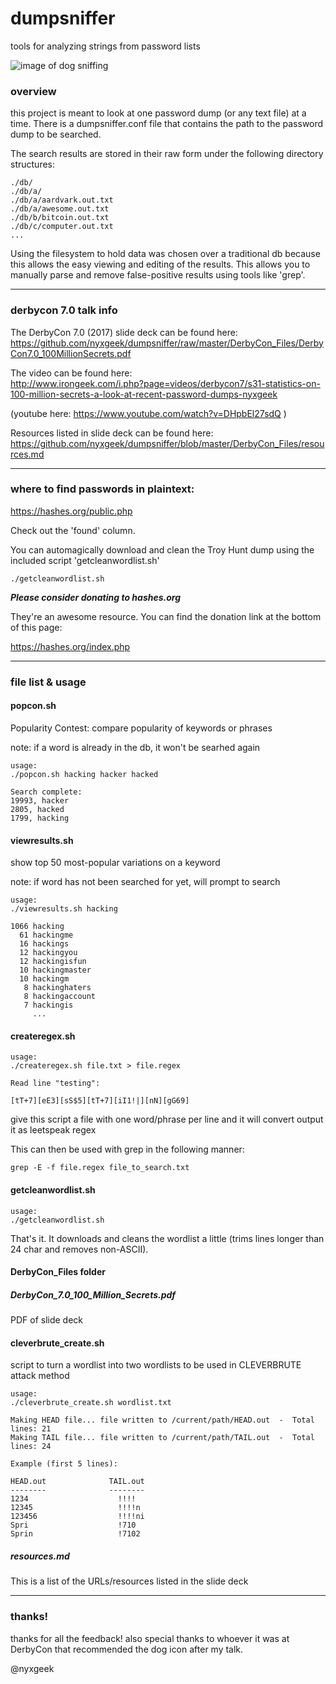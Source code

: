 # dumpsniffer
tools for analyzing strings from password lists



![image of dog sniffing](https://i.imgur.com/4TubOtW.png?1)



### overview

this project is meant to look at one password dump (or any text file) at a time. There is a dumpsniffer.conf file that contains the path to the password dump to be searched.


The search results are stored in their raw form under the following directory structures:
```
./db/
./db/a/
./db/a/aardvark.out.txt
./db/a/awesome.out.txt
./db/b/bitcoin.out.txt
./db/c/computer.out.txt
...

```


Using the filesystem to hold data was chosen over a traditional db because this allows the easy viewing and editing of the results. This allows you to manually parse and remove false-positive results using tools like 'grep'.

---
### derbycon 7.0 talk info

The DerbyCon 7.0 (2017) slide deck can be found here:<BR> https://github.com/nyxgeek/dumpsniffer/raw/master/DerbyCon_Files/DerbyCon7.0_100MillionSecrets.pdf

The video can be found here:<BR> http://www.irongeek.com/i.php?page=videos/derbycon7/s31-statistics-on-100-million-secrets-a-look-at-recent-password-dumps-nyxgeek

(youtube here: https://www.youtube.com/watch?v=DHpbEl27sdQ )


Resources listed in slide deck can be found here:<BR> https://github.com/nyxgeek/dumpsniffer/blob/master/DerbyCon_Files/resources.md

---

### where to find passwords in plaintext:

https://hashes.org/public.php

Check out the 'found' column.

You can automagically download and clean the Troy Hunt dump using the included script 'getcleanwordlist.sh'

```
./getcleanwordlist.sh
```

***Please consider donating to hashes.org***

They're an awesome resource.  You can find the donation link at the bottom of this page:

https://hashes.org/index.php

---

### file list & usage




#### popcon.sh

Popularity Contest: compare popularity of keywords or phrases

note: if a word is already in the db, it won't be searhed again

```
usage:
./popcon.sh hacking hacker hacked

Search complete:
19993, hacker
2805, hacked
1799, hacking

```


#### viewresults.sh

show top 50 most-popular variations on a keyword

note: if word has not been searched for yet, will prompt to search

```
usage:
./viewresults.sh hacking

1066 hacking
  61 hackingme
  16 hackings
  12 hackingyou
  12 hackingisfun
  10 hackingmaster
  10 hackingm
   8 hackinghaters
   8 hackingaccount
   7 hackingis
     ...

```

#### createregex.sh

```
usage:
./createregex.sh file.txt > file.regex

Read line "testing":

[tT+7][eE3][sS$5][tT+7][iI1!|][nN][gG69]
```

give this script a file with one word/phrase per line and it will convert output it as leetspeak regex


This can then be used with grep in the following manner:

```
grep -E -f file.regex file_to_search.txt
```


#### getcleanwordlist.sh

```
usage:
./getcleanwordlist.sh
```

That's it. It downloads and cleans the wordlist a little (trims lines longer than 24 char and removes non-ASCII).


#### DerbyCon_Files folder

##### DerbyCon_7.0_100_Million_Secrets.pdf

PDF of slide deck

#### cleverbrute_create.sh

script to turn a wordlist into two wordlists to be used in CLEVERBRUTE attack method

```
usage:
./cleverbrute_create.sh wordlist.txt

Making HEAD file...	file written to /current/path/HEAD.out  -  Total lines: 21
Making TAIL file...	file written to /current/path/TAIL.out  -  Total lines: 24

Example (first 5 lines):

HEAD.out			  TAIL.out
--------			  --------
1234				    !!!!
12345				    !!!!n
123456				    !!!!ni
Spri				    !710
Sprin				    !7102
```

##### resources.md

This is a list of the URLs/resources listed in the slide deck


---

### thanks!
thanks for all the feedback! also special thanks to whoever it was at DerbyCon that recommended the dog icon after my talk.

@nyxgeek
